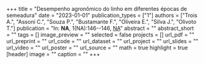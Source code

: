 +++
title = "Desempenho agronômico do linho em diferentes épocas de semeadura"
date = "2023-01-01"
publication_types = ["1"]
authors = ["Trois A.", "Assoni C.", "Souza P.", "Bustamante F.", "Oliveira E.", "Silva J.", "Olivoto T."]
publication = "In: **NA**, 1(NA):146--146, [NA](NA)"
abstract = ""
abstract_short = ""
tags = []
image_preview = ""
selected = false
projects = []
url_pdf = ""
url_preprint = ""
url_code = ""
url_dataset = ""
url_project = ""
url_slides = ""
url_video = ""
url_poster = ""
url_source = ""
math = true
highlight = true
[header]
image = ""
caption = ""
+++
